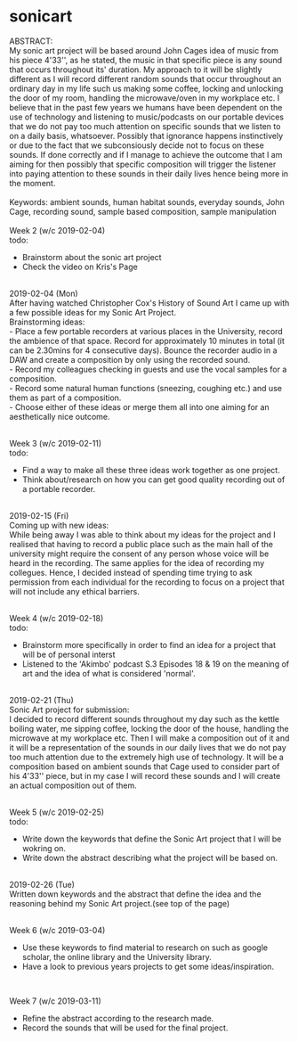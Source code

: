 # sonicart
ABSTRACT:
<br>
My sonic art project will be based around John Cages idea of music from his piece 4'33'', as he stated, the music in that specific piece is any sound that occurs throughout its' duration. My approach to it will be slightly different as I will record different random sounds that occur throughout an ordinary day in my life such us making some coffee, locking and unlocking the door of my room, handling the microwave/oven in my workplace etc. I believe that in the past few years we humans have been dependent on the use of technology and listening to music/podcasts on our portable devices that we do not pay too much attention on specific sounds that we listen to on a daily basis, whatsoever. Possibly that ignorance happens instinctively or due to the fact that we subconsiously decide not to focus on these sounds. If done correctly and if I manage to achieve the outcome that I am aiming for then possibly that specific composition will trigger the listener into paying attention to these sounds in their daily lives hence being more in the moment. 
<br>
<br>
Keywords: ambient sounds, human habitat sounds, everyday sounds, John Cage, recording sound, sample based composition, sample manipulation
<br>
<br>
Week 2 (w/c 2019-02-04)
<br>
todo:
- Brainstorm about the sonic art project
- Check the video on Kris's Page
<br>
2019-02-04 (Mon)
<br>
After having watched Christopher Cox's History of Sound Art I came up with a few possible ideas for my Sonic Art Project.
<br>
Brainstorming ideas:
<br>
- Place a few portable recorders at various places in the University, record the ambience of that space. Record for approximately 10 minutes in total (it can be 2.30mins for 4 consecutive days). Bounce the recorder audio in a DAW and create a composition by only using the recorded sound.
<br>
- Record my colleagues checking in guests and use the vocal samples for a composition.
<br>
- Record some natural human functions (sneezing, coughing etc.) and use them as part of a composition.
<br>
- Choose either of these ideas or merge them all into one aiming for an aesthetically nice outcome.
<br>
<br>

Week 3 (w/c 2019-02-11)
<br>
todo:
- Find a way to make all these three ideas work together as one project.
- Think about/research on how you can get good quality recording out of a portable recorder.
<br>
2019-02-15 (Fri)
<br>
Coming up with new ideas:
<br> 
While being away I was able to think about my ideas for the project and I realised that having to record a public place such as the main hall of the university might require the consent of any person whose voice will be heard in the recording. The same applies for the idea of recording my collegues. Hence, I decided instead of spending time trying to ask permission from each individual for the recording to focus on a project that will not include any ethical barriers.
<br>
<br>

Week 4 (w/c 2019-02-18)
<br>
todo:
- Brainstorm more specifically in order to find an idea for a project that will be of personal interst
- Listened to the 'Akimbo' podcast S.3 Episodes 18 & 19 on the meaning of art and the idea of what is considered 'normal'.
<br>
2019-02-21 (Thu)
<br>
Sonic Art project for submission:
<br>
I decided to record different sounds throughout my day such as the kettle boiling water, me sipping coffee, locking the door of the house, handling the microwave at my workplace etc. Then I will make a composition out of it and it will be a representation of the sounds in our daily lives that we do not pay too much attention due to the extremely high use of technology. It will be a composition based on ambient sounds that Cage used to consider part of his 4'33'' piece, but in my case I will record these sounds and I will create an actual composition out of them.
<br>
<br>

Week 5 (w/c 2019-02-25)
<br>
todo:
- Write down the keywords that define the Sonic Art project that I will be wokring on.
- Write down the abstract describing what the project will be based on.
<br>
2019-02-26 (Tue)
<br>
Written down keywords and the abstract that define the idea and the reasoning behind my Sonic Art project.(see top of the page)
<br>
<br>

Week 6 (w/c 2019-03-04)
<br> 
- Use these keywords to find material to research on such as google scholar, the online library and the University library.
- Have a look to previous years projects to get some ideas/inspiration.
<br>

Week 7 (w/c 2019-03-11)
<br>
- Refine the abstract according to the research made.
- Record the sounds that will be used for the final project.
